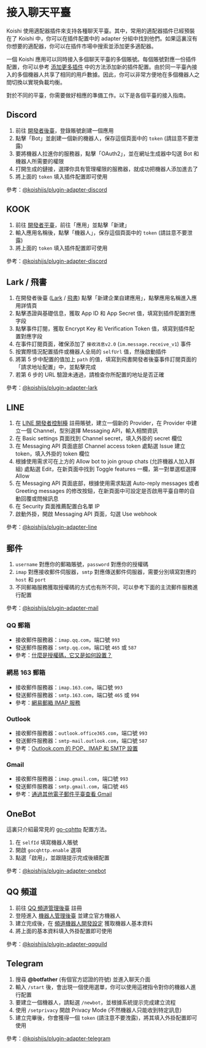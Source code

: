 # 接入聊天平臺

Koishi 使用適配器插件來支持各種聊天平臺。其中，常用的適配器插件已經預裝在了 Koishi 中，你可以在插件配置中的 adapter 分組中找到他們。如果這裏沒有你想要的適配器，你可以在插件市場中搜索並添加更多適配器。

一個 Koishi 應用可以同時接入多個聊天平臺的多個賬號。每個賬號對應一份插件配置，你可以參考 [添加更多插件](./market.md#添加更多插件) 中的方法添加新的插件配置。由於同一平臺內接入的多個機器人共享了相同的用戶數據。因此，你可以非常方便地在多個機器人之間切換以實現負載均衡。

對於不同的平臺，你需要做好相應的準備工作。以下是各個平臺的接入指南。

## Discord

1. 前往 [開發者後臺](https://discord.com/developers/applications)，登錄賬號創建一個應用
2. 點擊「Bot」並創建一個新的機器人，保存這個頁面中的 `token` (請註意不要泄露)
3. 要將機器人拉進你的服務器，點擊「OAuth2」，並在網址生成器中勾選 Bot 和機器人所需要的權限
4. 打開生成的鏈接，選擇你具有管理權限的服務器，就成功把機器人添加進去了
5. 將上面的 `token` 填入插件配置即可使用

參考：[@koishijs/plugin-adapter-discord](../../plugins/adapter/discord.md)

## KOOK

1. 前往 [開發者平臺](https://developer.kookapp.cn/)，前往「應用」並點擊「新建」
2. 輸入應用名稱後，點擊「機器人」，保存這個頁面中的 `token` (請註意不要泄露)
3. 將上面的 `token` 填入插件配置即可使用

參考：[@koishijs/plugin-adapter-discord](../../plugins/adapter/kook.md)

## Lark / 飛書

1. 在開發者後臺 ([Lark](https://open.larksuite.com/app/) / [飛書](https://open.feishu.cn/app/)) 點擊「新建企業自建應用」，點擊應用名稱進入應用詳情頁
2. 點擊憑證與基礎信息，獲取 App ID 和 App Secret 值，填寫到插件配置對應字段
3. 點擊事件訂閱，獲取 Encrypt Key 和 Verification Token 值，填寫到插件配置對應字段
4. 在事件訂閱頁面，確保添加了 `接收消息v2.0` (`im.message.receive_v1`) 事件
5. 按實際情況配置插件或機器人全局的 `selfUrl` 值，然後啟動插件
6. 將第 5 步中配置的值加上 `path` 的值，填寫到飛書開發者後臺事件訂閱頁面的「請求地址配置」中，並點擊完成
7. 若第 6 步的 URL 驗證未通過，請檢查你所配置的地址是否正確

參考：[@koishijs/plugin-adapter-lark](../../plugins/adapter/lark.md)

## LINE

1. 在 [LINE 開發者控制檯](https://developers.line.biz/console/) 註冊賬號，建立一個新的 Provider，在 Provider 中建立一個 Channel，型別選擇 Messaging API，輸入相關資訊
2. 在 Basic settings 頁面找到 Channel secret，填入外掛的 secret 欄位
3. 在 Messaging API 頁面底部 Channel access token 處點選 Issue 建立 token，填入外掛的 token 欄位
4. 根據使用需求可在上方的 Allow bot to join group chats (允許機器人加入群組) 處點選 Edit，在新頁面中找到 Toggle features 一欄，第一對單選框選擇 Allow
5. 在 Messaging API 頁面底部，根據使用需求點選 Auto-reply messages 或者 Greeting messages 的修改按鈕，在新頁面中可設定是否啟用平臺自帶的自動回覆或問候訊息
6. 在 Security 頁面推薦配置白名單 IP
7. 啟動外掛，開啟 Messaging API 頁面，勾選 Use webhook

參考：[@koishijs/plugin-adapter-line](../../plugins/adapter/line.md)

## 郵件

1. `username` 對應你的郵箱賬號，`password` 對應你的授權碼
2. `imap` 對應接收郵件伺服器，`smtp` 對應傳送郵件伺服器，需要分別填寫對應的 `host` 和 `port`
3. 不同郵箱服務獲取授權碼的方式也有所不同，可以參考下面的主流郵件服務進行配置

參考：[@koishijs/plugin-adapter-mail](../../plugins/adapter/mail.md)

### QQ 郵箱

- 接收郵件服務器：`imap.qq.com`，端口號 `993`
- 發送郵件服務器：`smtp.qq.com`，端口號 `465` 或 `587`
- 參考：[什麼是授權碼，它又是如何設置？](https://service.mail.qq.com/detail/0/75)

### 網易 163 郵箱

- 接收郵件服務器：`imap.163.com`，端口號 `993`
- 發送郵件服務器：`smtp.163.com`，端口號 `465` 或 `994`
- 參考：[網易郵箱 IMAP 服務](https://mail.163.com/html/110127_imap/index.htm)

### Outlook

- 接收郵件服務器：`outlook.office365.com`，端口號 `993`
- 發送郵件服務器：`smtp-mail.outlook.com`，端口號 `587`
- 參考：[Outlook.com 的 POP、IMAP 和 SMTP 設置](https://support.microsoft.com/zh-cn/office/outlook-com-%E7%9A%84-pop-imap-%E5%92%8C-smtp-%E8%AE%BE%E7%BD%AE-d088b986-291d-42b8-9564-9c414e2aa040)

### Gmail

- 接收郵件服務器：`imap.gmail.com`，端口號 `993`
- 發送郵件服務器：`smtp.gmail.com`，端口號 `465`
- 參考：[通過其他電子郵件平臺查看 Gmail](https://support.google.com/mail/answer/7126229?hl=zh-Hans#zippy=%2C%E7%AC%AC-%E6%AD%A5%E6%A3%80%E6%9F%A5-imap-%E6%98%AF%E5%90%A6%E5%B7%B2%E5%90%AF%E7%94%A8%2C%E7%AC%AC-%E6%AD%A5%E5%9C%A8%E7%94%B5%E5%AD%90%E9%82%AE%E4%BB%B6%E5%AE%A2%E6%88%B7%E7%AB%AF%E4%B8%AD%E6%9B%B4%E6%94%B9-smtp-%E5%92%8C%E5%85%B6%E4%BB%96%E8%AE%BE%E7%BD%AE)

## OneBot

這裏只介紹最常見的 [go-cqhttp](https://github.com/Mrs4s/go-cqhttp) 配置方法。

1. 在 `selfId` 填寫機器人賬號
2. 開啟 `gocqhttp.enable` 選項
3. 點選「啟用」，並跟隨提示完成後續配置

參考：[@koishijs/plugin-adapter-onebot](../../plugins/adapter/onebot.md)

## QQ 頻道

1. 前往 [QQ 頻道管理後臺](https://bot.q.qq.com/open/#/type?appType=2) 註冊
2. 登陸進入 [機器人管理後臺](https://bot.q.qq.com/open/#/botlogin) 並建立官方機器人
3. 建立完成後，在 [頻道機器人開發設定](https://bot.q.qq.com/#/developer/developer-setting) 獲取機器人基本資料
4. 將上面的基本資料填入外掛配置即可使用

參考：[@koishijs/plugin-adapter-qqguild](../../plugins/adapter/qqguild.md)

## Telegram

1. 搜尋 **@botfather** (有個官方認證的符號) 並進入聊天介面
2. 輸入 `/start` 後，會出現一個使用選單，你可以使用這裡指令對你的機器人進行配置
3. 要建立一個機器人，請點選 `/newbot`，並根據系統提示完成建立流程
4. 使用 `/setprivacy` 開啟 Privacy Mode (不然機器人只能收到特定訊息)
5. 建立完畢後，你會獲得一個 `token` (請注意不要洩露)，將其填入外掛配置即可使用

參考：[@koishijs/plugin-adapter-telegram](../../plugins/adapter/telegram.md)
